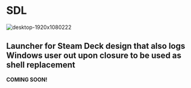 # SDL
![desktop-1920x1080222](https://user-images.githubusercontent.com/126352749/221374600-c134db94-9005-427b-a4c2-f7585a1c6232.png)
## Launcher for Steam Deck design that also logs Windows user out upon closure to be used as shell replacement


**COMING SOON!**
